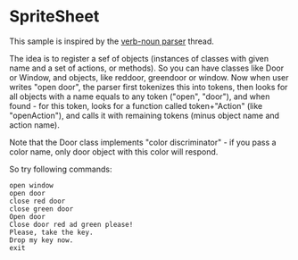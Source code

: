 SpriteSheet
===========

This sample is inspired by the [verb-noun parser] thread.

The idea is to register a sef of objects (instances of classes with given name and a set of actions, or methods). So you can have classes like Door or Window, and objects, like reddoor, greendoor or window. Now when user writes "open door", the parser first tokenizes this into tokens, then looks for all objects with a name equals to any token ("open", "door"), and when found - for this token, looks for a function called token+"Action" (like "openAction"), and calls it with remaining tokens (minus object name and action name). 

Note that the Door class implements "color discriminator" - if you pass a color name, only door object with this color will respond.

So try following commands:
```
open window
open door
close red door
close green door
Open door
Close door red ad green please!
Please, take the key.
Drop my key now.
exit
```

[verb-noun parser]: http://love2d.org/forums/viewtopic.php?f=4&t=10291

